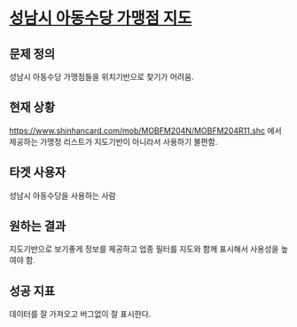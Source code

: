 # [성남시 아동수당 가맹점 지도](https://sungnam.inkyu.store)

## 문제 정의
성남시 아동수당 가맹점들을 위치기반으로 찾기가 어려움. 

## 현재 상황
https://www.shinhancard.com/mob/MOBFM204N/MOBFM204R11.shc 에서 제공하는 가맹정 리스트가 지도기반이 아니라서 사용하기 불편함.

## 타겟 사용자
성남시 아동수당을 사용하는 사람

## 원하는 결과
지도기반으로 보기좋게 정보를 제공하고 업종 필터를 지도와 함께 표시해서 사용성을 높여야 함.

## 성공 지표
데이터를 잘 가져오고 버그없이 잘 표시한다.
